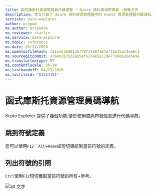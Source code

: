 ```yaml
---
title: 函式庫斯托資源管理員代碼導覽 ─ Azure 資料資源管理員 :微軟文件
description: 本文介紹了 Azure 資料資源管理器中的 Kusto 資源管理器代碼導航。
services: data-explorer
author: orspod
ms.author: orspodek
ms.reviewer: rkarlin
ms.service: data-explorer
ms.topic: reference
ms.date: 03/31/2020
ms.openlocfilehash: c81ea5360013b779717e87164a71baf5ac4ae6c1
ms.sourcegitcommit: 47a002b7032a05ef67c4e5e12de7720062645e9e
ms.translationtype: MT
ms.contentlocale: zh-TW
ms.lasthandoff: 04/15/2020
ms.locfileid: "81524101"
---
```

# <a name="kusto-explorer-code-navigation"></a>函式庫斯托資源管理員碼導航

Kusto.Explorer 提供了幾個功能,便於使用查詢符號信息進行代碼導航。

## <a name="go-to-symbol-definition"></a>跳到符號定義

您可以使用`F12``Alt`+`Home`或短切導航到當前符號的定義。

## <a name="list-all-references-of-a-symbol"></a>列出符號的引照

`Ctrl`使用`F12`短切獲取當前符號的所有+參考。

![alt 文字](./Images/KustoTools-KustoExplorer/ke-codenav-refernces.gif "代碼瀏覽參考")